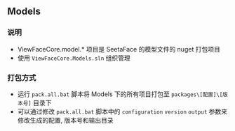 ## Models

### 说明
- ViewFaceCore.model.* 项目是 SeetaFace 的模型文件的 nuget 打包项目
- 使用 `ViewFaceCore.Models.sln` 组织管理

### 打包方式
- 运行 `pack.all.bat` 脚本将 Models 下的所有项目打包至 `packages\[配置]\[版本号]` 目录下
- 可以通过修改 `pack.all.bat` 脚本中的 `configuration` `version` `output` 参数来修改生成的配置, 版本号和输出目录